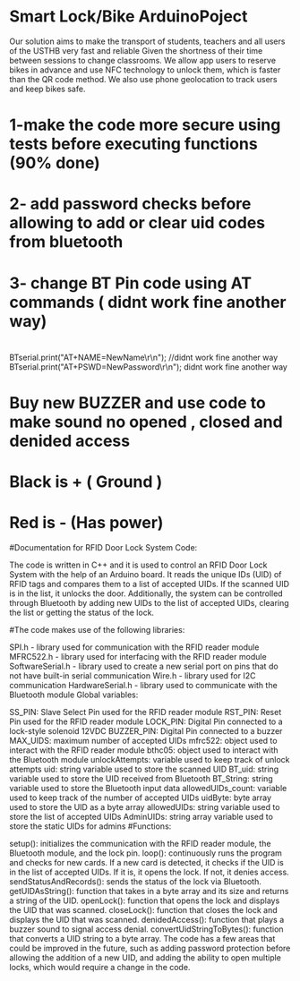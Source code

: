 # Smart Lock/Bike ArduinoPoject

Our solution aims to make the transport of students, teachers and all users of the USTHB very fast and reliable
Given the shortness of their time between sessions to change classrooms. 
We allow app users to reserve bikes in advance and use NFC technology to unlock them, which is faster than the QR code method.
We also use phone geolocation to track users and keep bikes safe.




# 1-make the code more secure using tests before executing functions (90% done)

# 2- add password checks before allowing to add or clear uid codes from bluetooth

# 3- change BT Pin code using AT commands ( didnt work fine another way)

#
BTserial.print("AT+NAME=NewName\r\n"); //didnt work fine another way
BTserial.print("AT+PSWD=NewPassword\r\n"); didnt work fine another way



# Buy new BUZZER and use code to make sound no opened , closed and denided access



# Black is + ( Ground )
# Red is - (Has power)



#Documentation for RFID Door Lock System Code:

The code is written in C++ and it is used to control an RFID Door Lock System with the help of an Arduino board. It reads the unique IDs (UID) of RFID tags and compares them to a list of accepted UIDs. If the scanned UID is in the list, it unlocks the door. Additionally, the system can be controlled through Bluetooth by adding new UIDs to the list of accepted UIDs, clearing the list or getting the status of the lock.

#The code makes use of the following libraries:

SPI.h - library used for communication with the RFID reader module
MFRC522.h - library used for interfacing with the RFID reader module
SoftwareSerial.h - library used to create a new serial port on pins that do not have built-in serial communication
Wire.h - library used for I2C communication
HardwareSerial.h - library used to communicate with the Bluetooth module
Global variables:

SS_PIN: Slave Select Pin used for the RFID reader module
RST_PIN: Reset Pin used for the RFID reader module
LOCK_PIN: Digital Pin connected to a lock-style solenoid 12VDC
BUZZER_PIN: Digital Pin connected to a buzzer
MAX_UIDS: maximum number of accepted UIDs
mfrc522: object used to interact with the RFID reader module
bthc05: object used to interact with the Bluetooth module
unlockAttempts: variable used to keep track of unlock attempts
uid: string variable used to store the scanned UID
BT_uid: string variable used to store the UID received from Bluetooth
BT_String: string variable used to store the Bluetooth input data
allowedUIDs_count: variable used to keep track of the number of accepted UIDs
uidByte: byte array used to store the UID as a byte array
allowedUIDs: string variable used to store the list of accepted UIDs
AdminUIDs: string array variable used to store the static UIDs for admins
#Functions:

setup(): initializes the communication with the RFID reader module, the Bluetooth module, and the lock pin.
loop(): continuously runs the program and checks for new cards. If a new card is detected, it checks if the UID is in the list of accepted UIDs. If it is, it opens the lock. If not, it denies access.
sendStatusAndRecords(): sends the status of the lock via Bluetooth.
getUIDAsString(): function that takes in a byte array and its size and returns a string of the UID.
openLock(): function that opens the lock and displays the UID that was scanned.
closeLock(): function that closes the lock and displays the UID that was scanned.
denidedAccess(): function that plays a buzzer sound to signal access denial.
convertUidStringToBytes(): function that converts a UID string to a byte array.
The code has a few areas that could be improved in the future, such as adding password protection before allowing the addition of a new UID, and adding the ability to open multiple locks, which would require a change in the code.